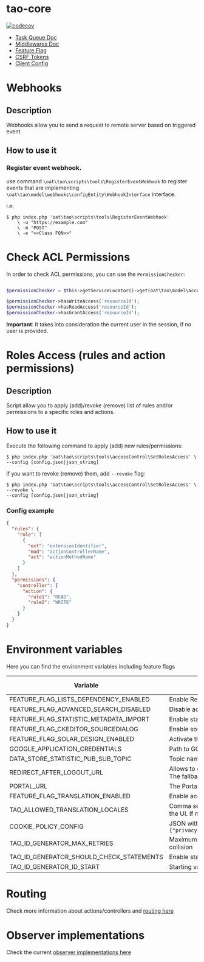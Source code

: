 # tao-core

[![codecov](https://codecov.io/gh/oat-sa/tao-core/branch/master/graph/badge.svg?token=uPVdj0JrEn)](https://codecov.io/gh/oat-sa/tao-core)

- [Task Queue Doc](models/classes/taskQueue/README.md)
- [Middlewares Doc](models/classes/Middleware/README.md)
- [Feature Flag](models/classes/featureFlag/README.md)
- [CSRF Tokens](models/classes/security/xsrf/README.md)
- [Client Config](models/classes/clientConfig/README.md)

# Webhooks

## Description

Webhooks allow you to send a request to remote server based on triggered event

## How to use it

### Register event webhook.

use command `\oat\tao\scripts\tools\RegisterEventWebhook` to register events that are implementing
`\oat\tao\model\webhooks\configEntity\WebhookInterface` interface.

i.e:

```
$ php index.php 'oat\tao\scripts\tools\RegisterEventWebhook'
    \ -u "https://example.com"
    \ -m "POST"
    \ -e "<<Class FQN>>"
```

# Check ACL Permissions

In order to check ACL permissions, you can use the `PermissionChecker`:

```php

$permissionChecker = $this->getServiceLocator()->get(oat\tao\model\accessControl\PermissionChecker::class);

$permissionChecker->hasWriteAccess('resourceId');
$permissionChecker->hasReadAccess('resourceId');
$permissionChecker->hasGrantAccess('resourceId');
```

**Important**: It takes into consideration the current user in the session, if no user is provided.

# Roles Access (rules and action permissions)

## Description

Script allow you to apply (add)/revoke (remove) list of rules and/or permissions to a specific roles and actions.

## How to use it

Execute the following command to apply (add) new rules/permissions:

```
$ php index.php 'oat\tao\scripts\tools\accessControl\SetRolesAccess' \
--config [config.json|json_string]
```

If you want to revoke (remove) them, add `--revoke` flag:

```
$ php index.php 'oat\tao\scripts\tools\accessControl\SetRolesAccess' \
--revoke \
--config [config.json|json_string]
```

### Config example

```json
{
  "rules": {
    "role": [
      {
        "ext": "extensionIdentifier",
        "mod": "actionControllerName",
        "act": "actionMethodName"
      }
    ]
  },
  "permissions": {
    "controller": {
      "action": {
        "rule1": "READ",
        "rule2": "WRITE"
      }
    }
  }
}
```

# Environment variables

Here you can find the environment variables including feature flags

| Variable                                 | Description                                                                                                                          | Default value |
|------------------------------------------|--------------------------------------------------------------------------------------------------------------------------------------|---------------|
| FEATURE_FLAG_LISTS_DEPENDENCY_ENABLED    | Enable Remote Lists Dependency feature                                                                                               | -             |
| FEATURE_FLAG_ADVANCED_SEARCH_DISABLED    | Disable advanced search feature, if set to 1                                                                                         | -             |
| FEATURE_FLAG_STATISTIC_METADATA_IMPORT   | Enable statistics metadata import                                                                                                    | -             |
| FEATURE_FLAG_CKEDITOR_SOURCEDIALOG       | Enable source editing for ckeditor                                                                                                   | false         |
| FEATURE_FLAG_SOLAR_DESIGN_ENABLED        | Activate the Solar Design mode                                                                                                       | -             |
| GOOGLE_APPLICATION_CREDENTIALS           | Path to GCP credentials path                                                                                                         | -             |
| DATA_STORE_STATISTIC_PUB_SUB_TOPIC       | Topic name for statistic metadata Pub/Sub                                                                                            | -             |
| REDIRECT_AFTER_LOGOUT_URL                | Allows to configure the redirect after logout via environment variable. The fallback is the configured redirect on urlroute.conf.php | -             |
| PORTAL_URL                               | The Portal url used on the back button of Portal theme                                                                               | -             |
| FEATURE_FLAG_TRANSLATION_ENABLED         | Enable access to items/tests translations feature                                                                                    | -             |
| TAO_ALLOWED_TRANSLATION_LOCALES          | Comma separated List of locales available for translations / authoring in the UI. If none provided, all are allowed                  | -             |
| COOKIE_POLICY_CONFIG                     | JSON with CookiePolicy config. Example: `{"privacyPolicyUrl":"https://...","cookiePolicyUrl":"https://..."}`                         | -             |
| TAO_ID_GENERATOR_MAX_RETRIES             | Maximum number of retry attempts for unique ID generation on collision                                                               | 10            |
| TAO_ID_GENERATOR_SHOULD_CHECK_STATEMENTS | Enable statement checks during ID generation (set to 1 to enable)                                                                    | 0             |
| TAO_ID_GENERATOR_ID_START                | Starting value for unique ID generation                                                                                               | 1             |

# Routing

Check more information about actions/controllers and [routing here](./models/classes/routing/README.md)

# Observer implementations

Check the current [observer implementations here](./models/classes/Observer/README.md)
